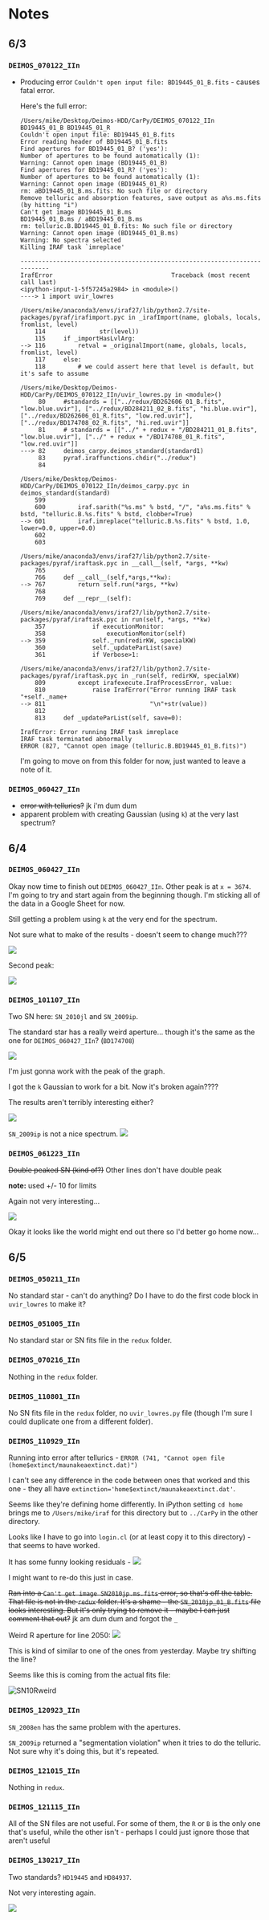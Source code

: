 # Notes

## 6/3

### `DEIMOS_070122_IIn`
* Producing error `Couldn't open input file: BD19445_01_B.fits` - causes fatal error.

  Here's the full error:
  ```
  /Users/mike/Desktop/Deimos-HDD/CarPy/DEIMOS_070122_IIn
  BD19445_01_B BD19445_01_R
  Couldn't open input file: BD19445_01_B.fits
  Error reading header of BD19445_01_B.fits
  Find apertures for BD19445_01_B? ('yes'):
  Number of apertures to be found automatically (1):
  Warning: Cannot open image (BD19445_01_B)
  Find apertures for BD19445_01_R? ('yes'):
  Number of apertures to be found automatically (1):
  Warning: Cannot open image (BD19445_01_R)
  rm: aBD19445_01_B.ms.fits: No such file or directory
  Remove telluric and absorption features, save output as a%s.ms.fits (by hitting "i")
  Can't get image BD19445_01_B.ms
  BD19445_01_B.ms / aBD19445_01_B.ms
  rm: telluric.B.BD19445_01_B.fits: No such file or directory
  Warning: Cannot open image (BD19445_01_B.ms)
  Warning: No spectra selected
  Killing IRAF task `imreplace'

  ---------------------------------------------------------------------------
  IrafError                                 Traceback (most recent call last)
  <ipython-input-1-5f57245a2984> in <module>()
  ----> 1 import uvir_lowres

  /Users/mike/anaconda3/envs/iraf27/lib/python2.7/site-packages/pyraf/irafimport.pyc in _irafImport(name, globals, locals, fromlist, level)
      114               str(level))
      115     if _importHasLvlArg:
  --> 116         retval = _originalImport(name, globals, locals, fromlist, level)
      117     else:
      118         # we could assert here that level is default, but it's safe to assume

  /Users/mike/Desktop/Deimos-HDD/CarPy/DEIMOS_070122_IIn/uvir_lowres.py in <module>()
       80     #standards = [["../redux/BD262606_01_B.fits", "low.blue.uvir"], ["../redux/BD284211_02_B.fits", "hi.blue.uvir"], ["../redux/BD262606_01_R.fits", "low.red.uvir"], ["../redux/BD174708_02_R.fits", "hi.red.uvir"]]
       81     # standards = [["../" + redux + "/BD284211_01_B.fits", "low.blue.uvir"], ["../" + redux + "/BD174708_01_R.fits", "low.red.uvir"]]
  ---> 82     deimos_carpy.deimos_standard(standard1)
       83     pyraf.iraffunctions.chdir("../redux")
       84

  /Users/mike/Desktop/Deimos-HDD/CarPy/DEIMOS_070122_IIn/deimos_carpy.pyc in deimos_standard(standard)
      599
      600         iraf.sarith("%s.ms" % bstd, "/", "a%s.ms.fits" % bstd, "telluric.B.%s.fits" % bstd, clobber=True)
  --> 601         iraf.imreplace("telluric.B.%s.fits" % bstd, 1.0, lower=0.0, upper=0.0)
      602
      603

  /Users/mike/anaconda3/envs/iraf27/lib/python2.7/site-packages/pyraf/iraftask.pyc in __call__(self, *args, **kw)
      765
      766     def __call__(self,*args,**kw):
  --> 767         return self.run(*args, **kw)
      768
      769     def __repr__(self):

  /Users/mike/anaconda3/envs/iraf27/lib/python2.7/site-packages/pyraf/iraftask.pyc in run(self, *args, **kw)
      357             if executionMonitor:
      358                 executionMonitor(self)
  --> 359             self._run(redirKW, specialKW)
      360             self._updateParList(save)
      361             if Verbose>1:

  /Users/mike/anaconda3/envs/iraf27/lib/python2.7/site-packages/pyraf/iraftask.pyc in _run(self, redirKW, specialKW)
      809         except irafexecute.IrafProcessError, value:
      810             raise IrafError("Error running IRAF task "+self._name+
  --> 811                             "\n"+str(value))
      812
      813     def _updateParList(self, save=0):

  IrafError: Error running IRAF task imreplace
  IRAF task terminated abnormally
  ERROR (827, "Cannot open image (telluric.B.BD19445_01_B.fits)")
  ```
  I'm going to move on from this folder for now, just wanted to leave a note of it.

### `DEIMOS_060427_IIn`

* ~~error with tellurics?~~ jk i'm dum dum
* apparent problem with creating Gaussian (using `k`) at the very last spectrum?

## 6/4

### `DEIMOS_060427_IIn`

Okay now time to finish out `DEIMOS_060427_IIn`. Other peak is at `x = 3674`. I'm going to try and start again from the beginning though. I'm sticking all of the data in a Google Sheet for now.

Still getting a problem using `k` at the very end for the spectrum.

Not sure what to make of the results - doesn't seem to change much???

![](/images/SN2006bo.png)

Second peak:

![](/images/SN2006bo_b.png)

### `DEIMOS_101107_IIn`

Two SN here: `SN_2010jl` and `SN_2009ip`.

The standard star has a really weird aperture... though it's the same as the one for `DEIMOS_060427_IIn`? (`BD174708`)

![](/images/BD174708_weird_aperture.png)

I'm just gonna work with the peak of the graph.

I got the `k` Gaussian to work for a bit. Now it's broken again????

The results aren't terribly interesting either?

![](/images/SN2010jl.png)

`SN_2009ip` is not a nice spectrum. ![](/images/SN09weird.png)

### `DEIMOS_061223_IIn`

~~Double peaked SN (kind of?)~~ Other lines don't have double peak

**note:** used +/- 10 for limits

Again not very interesting...

![](/images/SN2005kd.png)

Okay it looks like the world might end out there so I'd better go home now...

## 6/5

### `DEIMOS_050211_IIn`

No standard star - can't do anything? Do I have to do the first code block in `uvir_lowres` to make it?

### `DEIMOS_051005_IIn`

No standard star or SN fits file in the `redux` folder.

### `DEIMOS_070216_IIn`

Nothing in the `redux` folder.

### `DEIMOS_110801_IIn`

No SN fits file in the `redux` folder, no `uvir_lowres.py` file (though I'm sure I could duplicate one from a different folder).

### `DEIMOS_110929_IIn`

Running into error after tellurics - `ERROR (741, "Cannot open file (home$extinct/maunakeaextinct.dat)")`

I can't see any difference in the code between ones that worked and this one - they all have `extinction='home$extinct/maunakeaextinct.dat'`.

Seems like they're defining home differently. In iPython setting `cd home` brings me to `/Users/mike/iraf` for this directory but to `../CarPy` in the other directory.

Looks like I have to go into `login.cl` (or at least copy it to this directory) - that seems to have worked.

It has some funny looking residuals -
![](/images/110929_weird_residuals.png)

I might want to re-do this just in case.

~~Ran into a `Can't get image SN2010jp.ms.fits` error, so that's off the table. That file is not in the `redux` folder. It's a shame - the `SN_2010jp_01_B.fits` file looks interesting. But it's only trying to remove it - maybe I can just comment that out?~~ jk am dum dum and forgot the `_`

Weird R aperture for line 2050: ![](/images/SN10weird.png)

This is kind of similar to one of the ones from yesterday. Maybe try shifting the line?

Seems like this is coming from the actual fits file:

![SN10Rweird](/images/SN10Rweird.png)

### `DEIMOS_120923_IIn`

`SN_2008en` has the same problem with the apertures.

`SN_2009ip` returned a "segmentation violation" when it tries to do the telluric. Not sure why it's doing this, but it's repeated.

### `DEIMOS_121015_IIn`

Nothing in `redux`.

### `DEIMOS_121115_IIn`

All of the SN files are not useful. For some of them, the `R` or `B` is the only one that's useful, while the other isn't - perhaps I could just ignore those that aren't useful


### `DEIMOS_130217_IIn`

Two standards? `HD19445` and `HD84937`.

Not very interesting again.

![](/images/SN_2013W.png)
